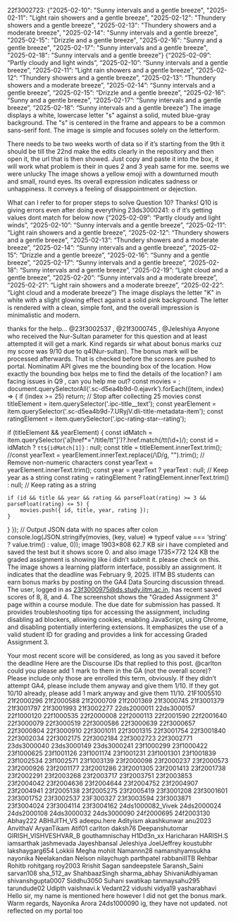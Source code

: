 22f3002723: {"2025-02-10": "Sunny intervals and a gentle breeze",
"2025-02-11": "Light rain showers and a gentle breeze",
"2025-02-12": "Thundery showers and a gentle breeze",
"2025-02-13": "Thundery showers and a moderate breeze",
"2025-02-14": "Sunny intervals and a gentle breeze",
"2025-02-15": "Drizzle and a gentle breeze",
"2025-02-16": "Sunny and a gentle breeze",
"2025-02-17": "Sunny intervals and a gentle breeze",
"2025-02-18": "Sunny intervals and a gentle breeze"} {“2025-02-09”: “Partly cloudy and light winds”, “2025-02-10”: “Sunny intervals and a gentle breeze”, “2025-02-11”: “Light rain showers and a gentle breeze”, “2025-02-12”: “Thundery showers and a gentle breeze”, “2025-02-13”: “Thundery showers and a moderate breeze”, “2025-02-14”: “Sunny intervals and a gentle breeze”, “2025-02-15”: “Drizzle and a gentle breeze”, “2025-02-16”: “Sunny and a gentle breeze”, “2025-02-17”: “Sunny intervals and a gentle breeze”, “2025-02-18”: “Sunny intervals and a gentle breeze”}
The image displays a white, lowercase letter "s" against a solid, muted blue-gray background. The "s" is centered in the frame and appears to be a common sans-serif font. The image is simple and focuses solely on the letterform.

There needs to be two weeks worth of data so if it’s starting from the 9th it should be till the 22nd
make the edits clearly in the repository and then open it, the url that is then showed. Just copy and paste it into the box, it will work
what problem is their in ques 2 and 3
yeah same for me. seems we were unlucky
The image shows a yellow emoji with a downturned mouth and small, round eyes. Its overall expression indicates sadness or unhappiness. It conveys a feeling of disappointment or dejection.

What can I refer to for proper steps to solve Question 10? Thanks!
Q10 is giving errors even after doing everything
23ds3000241: o if it’s getting values dont match for below now {“2025-02-09”: “Partly cloudy and light winds”, “2025-02-10”: “Sunny intervals and a gentle breeze”, “2025-02-11”: “Light rain showers and a gentle breeze”, “2025-02-12”: “Thundery showers and a gentle breeze”, “2025-02-13”: “Thundery showers and a moderate breeze”, “2025-02-14”: “Sunny intervals and a gentle breeze”, “2025-02-15”: “Drizzle and a gentle breeze”, “2025-02-16”: “Sunny and a gentle breeze”, “2025-02-17”: “Sunny intervals and a gentle breeze”, “2025-02-18”: “Sunny intervals and a gentle breeze”, “2025-02-19”: “Light cloud and a gentle breeze”, “2025-02-20”: “Sunny intervals and a moderate breeze”, “2025-02-21”: “Light rain showers and a moderate breeze”, “2025-02-22”: “Light cloud and a moderate breeze”}
The image displays the letter "K" in white with a slight glowing effect against a solid pink background. The letter is rendered with a clean, simple font, and the overall impression is minimalistic and modern.

thanks for the help…
@23f3002537 , @21f3000745 , @Jeleshiya Anyone who received the Nur-Sultan parameter for this question and at least attempted it will get a mark. Kind regards
sir what about bonus marks cuz my score was 9/10 due to q4(Nur-sultan).
The bonus mark will be processed afterwards. That is checked before the scores are pushed to portal.
Nominatim API gives me the bounding box of the location. How exactly the bounding box helps me to find the details of the location?
I am facing issues in Q9 , can you help me out?
const movies = ; document.querySelectorAll(‘.sc-d5ea4b9d-0.ejavrk’).forEach((item, index) => { if (index >= 25) return; // Stop after collecting 25 movies const titleElement = item.querySelector('.ipc-title__text');
const yearElement = item.querySelector('.sc-d5ea4b9d-7.URyjV.dli-title-metadata-item');
const ratingElement = item.querySelector('.ipc-rating-star--rating');

if (titleElement && yearElement) {
    const idMatch = item.querySelector('a[href*="/title/tt"]')?.href.match(/tt(\d+)/);
    const id = idMatch ? `tt${idMatch[1]}` : null;
    const title = titleElement.innerText.trim();
    //const yearText = yearElement.innerText.replace(/\D/g, "").trim(); // Remove non-numeric characters
    const yearText = yearElement.innerText.trim();
    const year = yearText ? yearText : null; // Keep year as a string
    const rating = ratingElement ? ratingElement.innerText.trim() : null; // Keep rating as a string

    if (id && title && year && rating && parseFloat(rating) >= 3 && parseFloat(rating) <= 5) {
        movies.push({ id, title, year, rating });
    }
} }); // Output JSON data with no spaces after colon console.log(JSON.stringify(movies, (key, value) => typeof value === ‘string’ ? value.trim() : value, 0));
image 1903×808 62.7 KB sir i have completed and saved the test but it shows score 0. and also image 1735×772 124 KB the graded assignment is showing like i didn’t submit it. please check on this.
The image shows a learning platform interface, possibly an assignment. It indicates that the deadline was February 9, 2025. IITM BS students can earn bonus marks by posting on the GA4 Data Sourcing discussion thread.  The user, logged in as 23f3000975@ds.study.iitm.ac.in, has recent saved scores of 8, 8, and 4.
The screenshot shows the "Graded Assignment 3" page within a course module. The due date for submission has passed. It provides troubleshooting tips for accessing the assignment, including disabling ad blockers, allowing cookies, enabling JavaScript, using Chrome, and disabling potentially interfering extensions. It emphasizes the use of a valid student ID for grading and provides a link for accessing Graded Assignment 3.

Your most recent score will be considered, as long as you saved it before the deadline
Here are the Discourse IDs that replied to this post. @carlton could you please add 1 mark to them in the GA (not the overall score)? Please include only those are enrolled this term, obviously. If they didn’t attempt GA4, please include them anyway and give them 1/10. If they got 10/10 already, please add 1 mark anyway and give them 11/10. 21F1005510
21f2000296
21f2000588
21f2000709
21f2001369
21f3000745
21f3001379
21f3001797
21f3001993
21f3002277
22ds2000011
22ds3000157
22f1000120
22f1000535
22f2000008
22f2000113
22f2001590
22f2001640
22f3000079
22f3000519
22f3000586
22f3000639
22f3000657
22f3000804
22f3000910
22f3001011
22f3001315
22f3001754
22f3001840
22f3002034
22f3002175
22f3002184
22f3002723
22f3002771
23ds3000040
23ds3000149
23ds3000241
23f1000299
23f1000422
23f1000625
23f1001126
23f1001174
23f1001231
23f1001301
23f1001839
23f1002534
23f1002571
23f1003139
23f2000098
23f2000237
23f2000573
23f2000926
23f2001177
23f2001286
23f2001305
23f2001413
23f2001738
23f2002291
23f2003268
23f2003717
23f2003751
23f2003853
23f2004042
23f2004636
23f2004644
23f2004752
23f2004907
23f2004941
23f2005138
23f2005275
23f2005419
23f3001208
23f3001601
23f3001752
23f3002537
23F300327
23f3003594
23f3003871
23f3004024
23f3004114
23f3004162
24ds1000082_Vivek
24ds2000024
24ds2000108
24ds3000032
24ds3000090
24f2000695
24f2003130
Abhay222
ABHIJITH_VS
adeepu.here
Adityism
akashkunwar
anu2023
AnvithaV
AryanTikam
Atif01
carlton
daksh76
Deepanshutomar
GIRISH_VISHVESHVAR_B
gouthamnischay
H1Dd3n_xx
Haricharan
HARISH.S
iamsarthak
jashmevada
Jayeshbansal
Jeleshiya
JoelJeffrey
koustubhr
lakshaygarg654
Lokkiii
Megha
mohiit
Namannn28
namanshyamsukha
nayonika
Neelakandan
Nelson
nilaychugh
parthpatel
rabbaniIITB
Rehbar
Rohitb
rohitgarg
roy2003
Rrishit
Sagan
sandeepstele
Saransh_Saini
sarvan108
sha_512_av
ShahbaazSingh
sharma_abhay
ShivaniAdhiyaman
shivanshgupta0007
Siddhu3050
Suhani
swatikap
tanmaysahu295
tarundude02
Udipth
vaishnavi.k
Vedant22
vidushi
vidya19
yasharabhavi
Hello sir, my name is mentioned here however I did not get the bonus mark. Warm regards, Nayonika Arora 24ds1000090
ig, they have not updated. not reflected on my portal too

